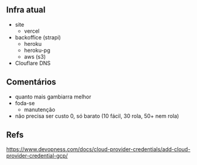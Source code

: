 
## Infra atual
- site
	- vercel
- backoffice (strapi)
	- heroku
	- heroku-pg
	- aws (s3)
- Clouflare DNS

## Comentários
- quanto mais gambiarra melhor
- foda-se
	- manutenção
- não precisa ser custo 0, só barato (10 fácil, 30 rola, 50+ nem rola)


## Refs
https://www.devopness.com/docs/cloud-provider-credentials/add-cloud-provider-credential-gcp/